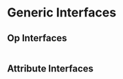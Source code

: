# Generic Interfaces

## Op Interfaces

```{globinclude} ../TableGen/pylir/Optimizer/Interfaces/*op.md
```

## Attribute Interfaces

```{globinclude} ../TableGen/pylir/Optimizer/Interfaces/*attr.md
```